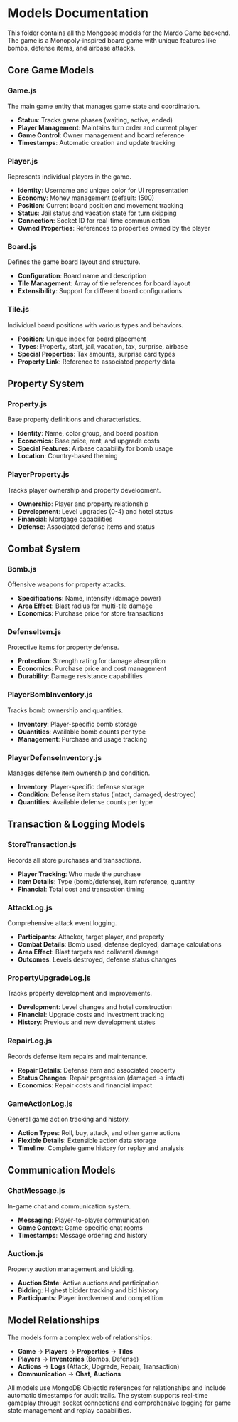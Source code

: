 # Models Documentation

This folder contains all the Mongoose models for the Mardo Game backend. The game is a Monopoly-inspired board game with unique features like bombs, defense items, and airbase attacks.

## Core Game Models

### Game.js
The main game entity that manages game state and coordination.
- **Status**: Tracks game phases (waiting, active, ended)
- **Player Management**: Maintains turn order and current player
- **Game Control**: Owner management and board reference
- **Timestamps**: Automatic creation and update tracking

### Player.js
Represents individual players in the game.
- **Identity**: Username and unique color for UI representation
- **Economy**: Money management (default: 1500)
- **Position**: Current board position and movement tracking
- **Status**: Jail status and vacation state for turn skipping
- **Connection**: Socket ID for real-time communication
- **Owned Properties**: References to properties owned by the player

### Board.js
Defines the game board layout and structure.
- **Configuration**: Board name and description
- **Tile Management**: Array of tile references for board layout
- **Extensibility**: Support for different board configurations

### Tile.js
Individual board positions with various types and behaviors.
- **Position**: Unique index for board placement
- **Types**: Property, start, jail, vacation, tax, surprise, airbase
- **Special Properties**: Tax amounts, surprise card types
- **Property Link**: Reference to associated property data

## Property System

### Property.js
Base property definitions and characteristics.
- **Identity**: Name, color group, and board position
- **Economics**: Base price, rent, and upgrade costs
- **Special Features**: Airbase capability for bomb usage
- **Location**: Country-based theming

### PlayerProperty.js
Tracks player ownership and property development.
- **Ownership**: Player and property relationship
- **Development**: Level upgrades (0-4) and hotel status
- **Financial**: Mortgage capabilities
- **Defense**: Associated defense items and status

## Combat System

### Bomb.js
Offensive weapons for property attacks.
- **Specifications**: Name, intensity (damage power)
- **Area Effect**: Blast radius for multi-tile damage
- **Economics**: Purchase price for store transactions

### DefenseItem.js
Protective items for property defense.
- **Protection**: Strength rating for damage absorption
- **Economics**: Purchase price and cost management
- **Durability**: Damage resistance capabilities

### PlayerBombInventory.js
Tracks bomb ownership and quantities.
- **Inventory**: Player-specific bomb storage
- **Quantities**: Available bomb counts per type
- **Management**: Purchase and usage tracking

### PlayerDefenseInventory.js
Manages defense item ownership and condition.
- **Inventory**: Player-specific defense storage
- **Condition**: Defense item status (intact, damaged, destroyed)
- **Quantities**: Available defense counts per type

## Transaction & Logging Models

### StoreTransaction.js
Records all store purchases and transactions.
- **Player Tracking**: Who made the purchase
- **Item Details**: Type (bomb/defense), item reference, quantity
- **Financial**: Total cost and transaction timing

### AttackLog.js
Comprehensive attack event logging.
- **Participants**: Attacker, target player, and property
- **Combat Details**: Bomb used, defense deployed, damage calculations
- **Area Effect**: Blast targets and collateral damage
- **Outcomes**: Levels destroyed, defense status changes

### PropertyUpgradeLog.js
Tracks property development and improvements.
- **Development**: Level changes and hotel construction
- **Financial**: Upgrade costs and investment tracking
- **History**: Previous and new development states

### RepairLog.js
Records defense item repairs and maintenance.
- **Repair Details**: Defense item and associated property
- **Status Changes**: Repair progression (damaged → intact)
- **Economics**: Repair costs and financial impact

### GameActionLog.js
General game action tracking and history.
- **Action Types**: Roll, buy, attack, and other game actions
- **Flexible Details**: Extensible action data storage
- **Timeline**: Complete game history for replay and analysis

## Communication Models

### ChatMessage.js
In-game chat and communication system.
- **Messaging**: Player-to-player communication
- **Game Context**: Game-specific chat rooms
- **Timestamps**: Message ordering and history

### Auction.js
Property auction management and bidding.
- **Auction State**: Active auctions and participation
- **Bidding**: Highest bidder tracking and bid history
- **Participants**: Player involvement and competition

## Model Relationships

The models form a complex web of relationships:
- **Game** → **Players** → **Properties** → **Tiles**
- **Players** → **Inventories** (Bombs, Defense)
- **Actions** → **Logs** (Attack, Upgrade, Repair, Transaction)
- **Communication** → **Chat**, **Auctions**

All models use MongoDB ObjectId references for relationships and include automatic timestamps for audit trails. The system supports real-time gameplay through socket connections and comprehensive logging for game state management and replay capabilities.